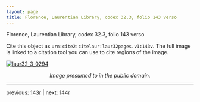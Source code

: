 ```yaml
---
layout: page
title: Florence, Laurentian Library, codex 32.3, folio 143 verso
---
```


Florence, Laurentian Library, codex 32.3, folio 143 verso

Cite this object as `urn:cite2:citelaur:laur32pages.v1:143v`.  The full image is linked to a citation tool you can use to cite regions of the image.

[![laur32_3_0294](http://www.homermultitext.org/iipsrv?IIIF=/project/homer/pyramidal/deepzoom/citelaur/laur32imgs/v1/laur32_3_0294.tif/full/800,/0/default.jpg)](http://www.homermultitext.org/ict2/?urn=urn:cite2:citelaur:laur32imgs.v1:laur32_3_0294) 

<p style="text-align: center; font-style: italic;">Image presumed to in the public domain.</p>

---

previous: [143r](../143r/) | next: [144r](../144r/)